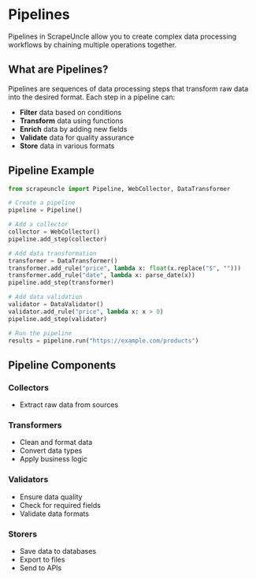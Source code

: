 # Pipelines

Pipelines in ScrapeUncle allow you to create complex data processing workflows by chaining multiple operations together.

## What are Pipelines?

Pipelines are sequences of data processing steps that transform raw data into the desired format. Each step in a pipeline can:

- **Filter** data based on conditions
- **Transform** data using functions
- **Enrich** data by adding new fields
- **Validate** data for quality assurance
- **Store** data in various formats

## Pipeline Example

```python
from scrapeuncle import Pipeline, WebCollector, DataTransformer

# Create a pipeline
pipeline = Pipeline()

# Add a collector
collector = WebCollector()
pipeline.add_step(collector)

# Add data transformation
transformer = DataTransformer()
transformer.add_rule("price", lambda x: float(x.replace("$", "")))
transformer.add_rule("date", lambda x: parse_date(x))
pipeline.add_step(transformer)

# Add data validation
validator = DataValidator()
validator.add_rule("price", lambda x: x > 0)
pipeline.add_step(validator)

# Run the pipeline
results = pipeline.run("https://example.com/products")
```

## Pipeline Components

### Collectors
- Extract raw data from sources

### Transformers
- Clean and format data
- Convert data types
- Apply business logic

### Validators
- Ensure data quality
- Check for required fields
- Validate data formats

### Storers
- Save data to databases
- Export to files
- Send to APIs 